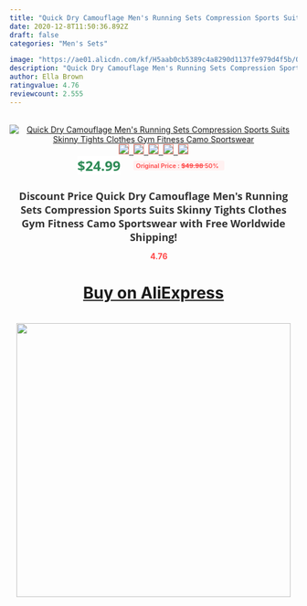 ```yaml
---
title: "Quick Dry Camouflage Men's Running Sets Compression Sports Suits Skinny Tights Clothes Gym Fitness Camo Sportswear"
date: 2020-12-8T11:50:36.892Z
draft: false
categories: "Men's Sets"

image: "https://ae01.alicdn.com/kf/H5aab0cb5389c4a8290d1137fe979d4f5b/Quick-Dry-Camouflage-Men-s-Running-Sets-Compression-Sports-Suits-Skinny-Tights-Clothes-Gym-Fitness-Camo.jpg"
description: "Quick Dry Camouflage Men's Running Sets Compression Sports Suits Skinny Tights Clothes Gym Fitness Camo Sportswear"
author: Ella Brown
ratingvalue: 4.76
reviewcount: 2.555
---
```

<br>
<div style="text-align: center;">
<a href="https://s.click.aliexpress.com/e/_AlcDN7" target="_blank" rel="nofollow noopener noreferrer"><img alt="Quick Dry Camouflage Men's Running Sets Compression Sports Suits Skinny Tights Clothes Gym Fitness Camo Sportswear" class="magnifier-image" src="https://ae01.alicdn.com/kf/H5aab0cb5389c4a8290d1137fe979d4f5b/Quick-Dry-Camouflage-Men-s-Running-Sets-Compression-Sports-Suits-Skinny-Tights-Clothes-Gym-Fitness-Camo.jpg_640x640.jpg">
<br>
<img style="border:1px solid salmon" src="https://ae01.alicdn.com/kf/H5aab0cb5389c4a8290d1137fe979d4f5b/Quick-Dry-Camouflage-Men-s-Running-Sets-Compression-Sports-Suits-Skinny-Tights-Clothes-Gym-Fitness-Camo.jpg_120x120.jpg">&nbsp;&nbsp;<img style="border:1px solid salmon" src="https://ae01.alicdn.com/kf/Hd97c1b31c9ae4ff98b3e15042b6e5f185/Quick-Dry-Camouflage-Men-s-Running-Sets-Compression-Sports-Suits-Skinny-Tights-Clothes-Gym-Fitness-Camo.jpg_120x120.jpg">&nbsp;&nbsp;<img style="border:1px solid salmon" src="https://ae01.alicdn.com/kf/Hc7b0e45e75ec458c8e5c0fcbd7967fc92/Quick-Dry-Camouflage-Men-s-Running-Sets-Compression-Sports-Suits-Skinny-Tights-Clothes-Gym-Fitness-Camo.jpg_120x120.jpg">&nbsp;&nbsp;<img style="border:1px solid salmon" src="https://ae01.alicdn.com/kf/H338e6e7e98ad4c78b9656897c8006b8bk/Quick-Dry-Camouflage-Men-s-Running-Sets-Compression-Sports-Suits-Skinny-Tights-Clothes-Gym-Fitness-Camo.jpg_120x120.jpg">&nbsp;&nbsp;<img style="border:1px solid salmon" src="https://ae01.alicdn.com/kf/Hc467499f46f348fd9faa6fc92c88086eY/Quick-Dry-Camouflage-Men-s-Running-Sets-Compression-Sports-Suits-Skinny-Tights-Clothes-Gym-Fitness-Camo.jpg_120x120.jpg"></a></div><br0>
<div style="text-align: center;"><span style="background-color: white; border: 0px; box-sizing: border-box; color: seagreen; display: inline-block; font-family: &quot;open sans&quot; , &quot;arial&quot; , &quot;helvetica&quot; , sans-serif , &quot;heiti&quot;; font-size: 24px; font-stretch: inherit; font-weight: 700; line-height: inherit; margin: 0px 10px 0px 0px; padding: 0px; vertical-align: middle;">$24.99 </span>
<span style="background: rgb(255 , 241 , 241); border-radius: 3px; border: 0px; box-sizing: border-box; color: #ff4747; display: inline-block; font-family: inherit; font-size: 12px; font-stretch: inherit; font-style: inherit; font-variant: inherit; font-weight: 600; line-height: inherit; margin: 0px; padding: 2px 5px; transform: scale(0.9); vertical-align: middle;">Original Price : <b style="text-decoration: line-through;">$49.98 </b> 50%&nbsp;&nbsp;</span></div>
<h1 style="color: #333333; display: inline-block; font-family: &quot;open sans&quot; , &quot;arial&quot; , &quot;helvetica&quot; , sans-serif , &quot;heiti&quot;; font-size: 18px; font-stretch: inherit; font-weight: 700; text-align: center;">Discount Price Quick Dry Camouflage Men's Running Sets Compression Sports Suits Skinny Tights Clothes Gym Fitness Camo Sportswear with Free Worldwide Shipping!</h1>
<div style="color: #ff4747; text-align: center;">
<img src="https://4.bp.blogspot.com/-M0ZcTcb-5uY/XleCXlxnR4I/AAAAAAAAAEc/OrjgMkXV1oMQFaCRZj5HQwOCBcu3w1FegCPcBGAYYCw/s1600/star.png" style="height: 15px;">&nbsp;<b>4.76</b></div>
<div class="button_cont" align="center"><a class="buynow_a" href="https://s.click.aliexpress.com/e/_AlcDN7" target="_blank" rel="nofollow noopener noreferrer"><H1>Buy on AliExpress</H1></a></div><br>
<div class="separator" style="clear: both; text-align: center;">
<img src="https://lh3.googleusercontent.com/-pTy5HemUv9M/XlePHvY0dAI/AAAAAAAAAE4/0nX5iRUoIWY8eMW9Dpxeirr157OZliDIgCLcBGAsYHQ/s1600/badge.gif" width="480">
</div>
